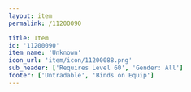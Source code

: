 ```yaml
---
layout: item
permalink: /11200090

title: Item
id: '11200090'
item_name: 'Unknown'
icon_url: 'item/icon/11200088.png'
sub_header: ['Requires Level 60', 'Gender: All']
footer: ['Untradable', 'Binds on Equip']
---
```

